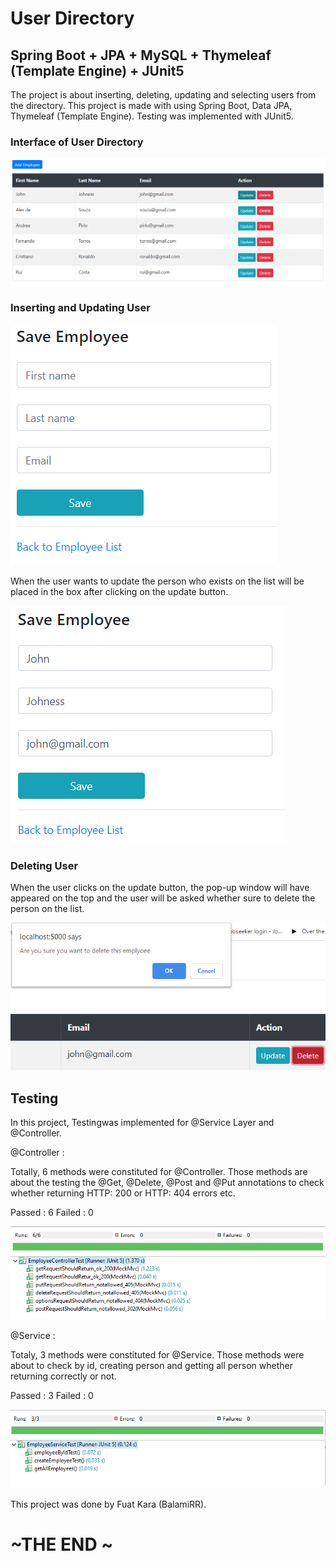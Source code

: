 # User Directory 

## Spring Boot + JPA + MySQL + Thymeleaf (Template Engine) + JUnit5
 
The project is about inserting, deleting, updating and selecting users from the directory.
This project is made with using Spring Boot, Data JPA, Thymeleaf (Template Engine). 
Testing was implemented with JUnit5.  

### Interface of User Directory
 
![alt text](./EmployeeDirectory.png) 
  
### Inserting and Updating User 
  
![alt text](./Insert.png) 

When the user wants to update the person who exists on the list will be placed in the box after clicking on the update button.
 
![alt text](./Update.png)


### Deleting User

When the user clicks on the update button, the pop-up window will have appeared on the top and the user will be asked whether sure to delete the person on the list.


![alt text](./Delete.png)



## Testing 

In this project, Testingwas implemented for @Service Layer and @Controller.

@Controller :

Totally, 6 methods were constituted for @Controller. Those methods are about the testing the @Get, @Delete, @Post and @Put annotations to check whether returning HTTP: 200 or HTTP: 404 errors etc.

Passed : 6     Failed : 0
 
 ![alt text](./Controller.png)


@Service :

Totaly, 3 methods were constituted for @Service. Those methods were about to check by id, creating person and getting all person whether returning correctly or not.

Passed : 3     Failed : 0

 ![alt text](./ServiceLayer.png)




This project was done by Fuat Kara (BalamiRR).
 

# ~THE END ~
